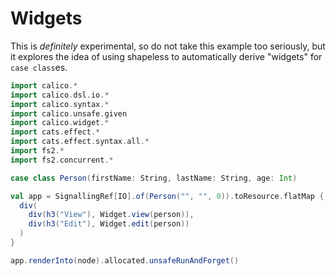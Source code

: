 # Widgets

This is _definitely_ experimental, so do not take this example too seriously, but it explores the idea of using shapeless to automatically derive "widgets" for `case class`es.

```scala mdoc:js
import calico.*
import calico.dsl.io.*
import calico.syntax.*
import calico.unsafe.given
import calico.widget.*
import cats.effect.*
import cats.effect.syntax.all.*
import fs2.*
import fs2.concurrent.*

case class Person(firstName: String, lastName: String, age: Int)

val app = SignallingRef[IO].of(Person("", "", 0)).toResource.flatMap { person =>
  div(
    div(h3("View"), Widget.view(person)),
    div(h3("Edit"), Widget.edit(person))
  )
}

app.renderInto(node).allocated.unsafeRunAndForget()
```
